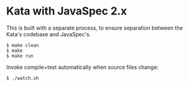 # Kata with JavaSpec 2.x

This is built with a separate process, to ensure separation between the Kata's codebase and
JavaSpec's.

```
$ make clean
$ make
$ make run
```

Invoke compile+test automatically when source files change:

```
$ ./watch.sh
```
